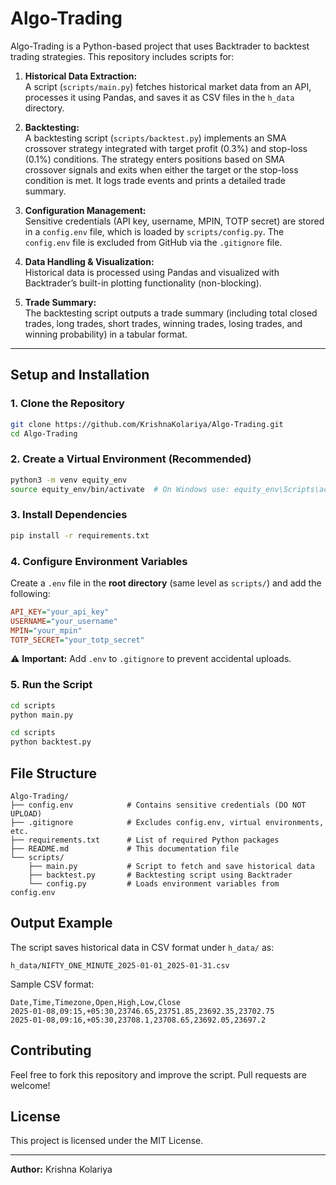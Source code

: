 # Algo-Trading

Algo-Trading is a Python-based project that uses Backtrader to backtest trading strategies. This repository includes scripts for:

1. **Historical Data Extraction:**  
   A script (`scripts/main.py`) fetches historical market data from an API, processes it using Pandas, and saves it as CSV files in the `h_data` directory.

2. **Backtesting:**  
   A backtesting script (`scripts/backtest.py`) implements an SMA crossover strategy integrated with target profit (0.3%) and stop-loss (0.1%) conditions. The strategy enters positions based on SMA crossover signals and exits when either the target or the stop-loss condition is met. It logs trade events and prints a detailed trade summary.

3. **Configuration Management:**  
   Sensitive credentials (API key, username, MPIN, TOTP secret) are stored in a `config.env` file, which is loaded by `scripts/config.py`. The `config.env` file is excluded from GitHub via the `.gitignore` file.

4. **Data Handling & Visualization:**  
   Historical data is processed using Pandas and visualized with Backtrader’s built-in plotting functionality (non-blocking).

5. **Trade Summary:**  
   The backtesting script outputs a trade summary (including total closed trades, long trades, short trades, winning trades, losing trades, and winning probability) in a tabular format.

---

## Setup and Installation

### 1. Clone the Repository

```bash
git clone https://github.com/KrishnaKolariya/Algo-Trading.git
cd Algo-Trading
```

### 2. Create a Virtual Environment (Recommended)
```sh
python3 -m venv equity_env
source equity_env/bin/activate  # On Windows use: equity_env\Scripts\activate
```

### 3. Install Dependencies
```sh
pip install -r requirements.txt
```

### 4. Configure Environment Variables
Create a `.env` file in the **root directory** (same level as `scripts/`) and add the following:
```ini
API_KEY="your_api_key"
USERNAME="your_username"
MPIN="your_mpin"
TOTP_SECRET="your_totp_secret"
```

⚠️ **Important:** Add `.env` to `.gitignore` to prevent accidental uploads.

### 5. Run the Script
```sh
cd scripts
python main.py
```
```sh
cd scripts
python backtest.py
```

## File Structure
```
Algo-Trading/
├── config.env            # Contains sensitive credentials (DO NOT UPLOAD)
├── .gitignore            # Excludes config.env, virtual environments, etc.
├── requirements.txt      # List of required Python packages
├── README.md             # This documentation file
└── scripts/
    ├── main.py           # Script to fetch and save historical data
    ├── backtest.py       # Backtesting script using Backtrader
    └── config.py         # Loads environment variables from config.env

```

## Output Example
The script saves historical data in CSV format under `h_data/` as:
```
h_data/NIFTY_ONE_MINUTE_2025-01-01_2025-01-31.csv
```
Sample CSV format:
```
Date,Time,Timezone,Open,High,Low,Close
2025-01-08,09:15,+05:30,23746.65,23751.85,23692.35,23702.75
2025-01-08,09:16,+05:30,23708.1,23708.65,23692.05,23697.2
```

## Contributing
Feel free to fork this repository and improve the script. Pull requests are welcome!

## License
This project is licensed under the MIT License.

---
**Author:** Krishna Kolariya

